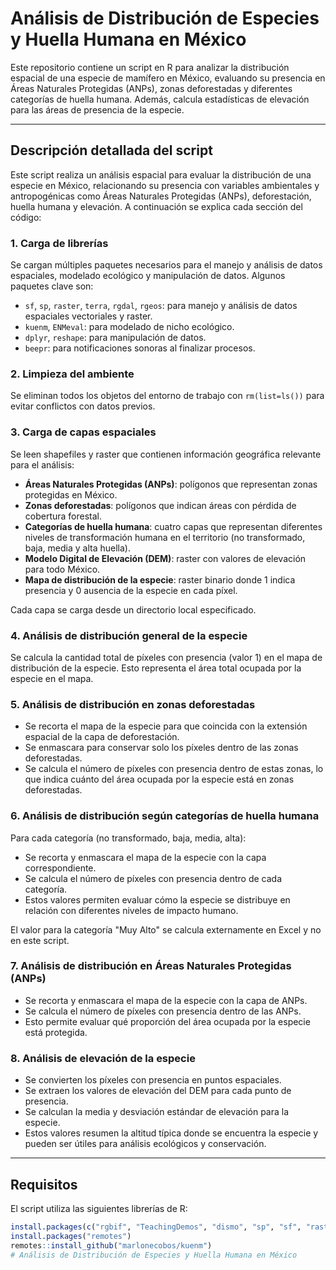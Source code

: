 # Análisis de Distribución de Especies y Huella Humana en México

Este repositorio contiene un script en R para analizar la distribución espacial de una especie de mamífero en México, evaluando su presencia en Áreas Naturales Protegidas (ANPs), zonas deforestadas y diferentes categorías de huella humana. Además, calcula estadísticas de elevación para las áreas de presencia de la especie.

---

## Descripción detallada del script

Este script realiza un análisis espacial para evaluar la distribución de una especie en México, relacionando su presencia con variables ambientales y antropogénicas como Áreas Naturales Protegidas (ANPs), deforestación, huella humana y elevación. A continuación se explica cada sección del código:

### 1. Carga de librerías

Se cargan múltiples paquetes necesarios para el manejo y análisis de datos espaciales, modelado ecológico y manipulación de datos. Algunos paquetes clave son:

- `sf`, `sp`, `raster`, `terra`, `rgdal`, `rgeos`: para manejo y análisis de datos espaciales vectoriales y raster.
- `kuenm`, `ENMeval`: para modelado de nicho ecológico.
- `dplyr`, `reshape`: para manipulación de datos.
- `beepr`: para notificaciones sonoras al finalizar procesos.

### 2. Limpieza del ambiente

Se eliminan todos los objetos del entorno de trabajo con `rm(list=ls())` para evitar conflictos con datos previos.

### 3. Carga de capas espaciales

Se leen shapefiles y raster que contienen información geográfica relevante para el análisis:

- **Áreas Naturales Protegidas (ANPs)**: polígonos que representan zonas protegidas en México.
- **Zonas deforestadas**: polígonos que indican áreas con pérdida de cobertura forestal.
- **Categorías de huella humana**: cuatro capas que representan diferentes niveles de transformación humana en el territorio (no transformado, baja, media y alta huella).
- **Modelo Digital de Elevación (DEM)**: raster con valores de elevación para todo México.
- **Mapa de distribución de la especie**: raster binario donde 1 indica presencia y 0 ausencia de la especie en cada píxel.

Cada capa se carga desde un directorio local especificado.

### 4. Análisis de distribución general de la especie

Se calcula la cantidad total de píxeles con presencia (valor 1) en el mapa de distribución de la especie. Esto representa el área total ocupada por la especie en el mapa.

### 5. Análisis de distribución en zonas deforestadas

- Se recorta el mapa de la especie para que coincida con la extensión espacial de la capa de deforestación.
- Se enmascara para conservar solo los píxeles dentro de las zonas deforestadas.
- Se calcula el número de píxeles con presencia dentro de estas zonas, lo que indica cuánto del área ocupada por la especie está en zonas deforestadas.

### 6. Análisis de distribución según categorías de huella humana

Para cada categoría (no transformado, baja, media, alta):

- Se recorta y enmascara el mapa de la especie con la capa correspondiente.
- Se calcula el número de píxeles con presencia dentro de cada categoría.
- Estos valores permiten evaluar cómo la especie se distribuye en relación con diferentes niveles de impacto humano.

El valor para la categoría "Muy Alto" se calcula externamente en Excel y no en este script.

### 7. Análisis de distribución en Áreas Naturales Protegidas (ANPs)

- Se recorta y enmascara el mapa de la especie con la capa de ANPs.
- Se calcula el número de píxeles con presencia dentro de las ANPs.
- Esto permite evaluar qué proporción del área ocupada por la especie está protegida.

### 8. Análisis de elevación de la especie

- Se convierten los píxeles con presencia en puntos espaciales.
- Se extraen los valores de elevación del DEM para cada punto de presencia.
- Se calculan la media y desviación estándar de elevación para la especie.
- Estos valores resumen la altitud típica donde se encuentra la especie y pueden ser útiles para análisis ecológicos y conservación.

---

## Requisitos

El script utiliza las siguientes librerías de R:

```r
install.packages(c("rgbif", "TeachingDemos", "dismo", "sp", "sf", "raster", "rgeos", "maptools", "rgdal", "terra", "usdm", "ENMeval", "foreign", "spocc", "corrplot", "XML", "dplyr", "reshape", "beepr"))
install.packages("remotes")
remotes::install_github("marlonecobos/kuenm")
# Análisis de Distribución de Especies y Huella Humana en México
